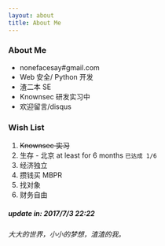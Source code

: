```yaml
---
layout: about
title: About Me
---
```


### About Me

- nonefacesay#gmail.com 
- Web 安全/ Python 开发
- 渣二本 SE
- Knownsec 研发实习中
- 欢迎留言/disqus

### Wish List

1. <del> Knownsec 实习 </del>
2. 生存 - 北京 at least for 6 months <code>已达成 1/6</code>
3. 经济独立
4. 攒钱买 MBPR
5. 找对象
6. 财务自由


##### update in: 2017/7/3 22:22
###### 大大的世界，小小的梦想，渣渣的我。
